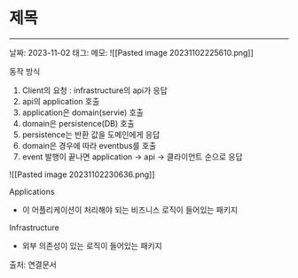 # 제목
---

날짜: 2023-11-02
태그:
메모:
![[Pasted image 20231102225610.png]]

동작 방식
1. Client의 요청 : infrastructure의 api가 응답
2. api의 application 호출
3. application은 domain(servie) 호출
4. domain은 persistence(DB) 호출
5. persistence는 반환 값을 도메인에게 응답
6. domain은 경우에 따라 eventbus를 호출
7. event 발행이 끝나면 application -> api -> 클라이언트 순으로 응답

![[Pasted image 20231102230636.png]]

Applications
- 이 어플리케이션이 처리해야 되는 비즈니스 로직이 들어있는 패키지

Infrastructure
- 외부 의존성이 있는 로직이 들어있는 패키지

출처:
연결문서
